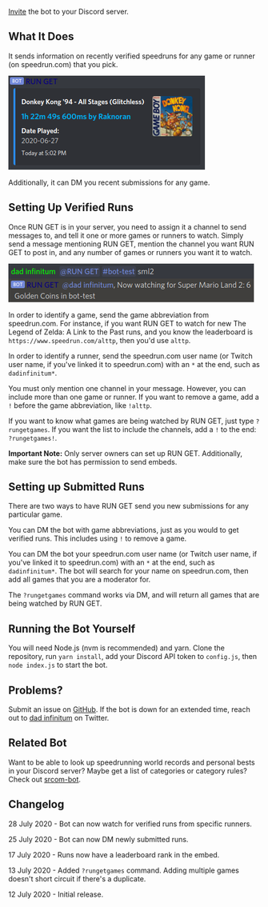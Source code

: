 [Invite](https://discordapp.com/oauth2/authorize?client_id=731961127239680051&scope=bot) the bot to your Discord server.

## What It Does

It sends information on recently verified speedruns for any game or runner (on speedrun.com) that you pick.

![Screenshot of embed](static/screenshot2.png)

Additionally, it can DM you recent submissions for any game.

## Setting Up Verified Runs

Once RUN GET is in your server, you need to assign it a channel to send messages to, and tell it one or more games or runners to watch. Simply send a message mentioning RUN GET, mention the channel you want RUN GET to post in, and any number of games or runners you want it to watch.

![Screenshot of setup](static/screenshot1.png)

In order to identify a game, send the game abbreviation from speedrun.com. For instance, if you want RUN GET to watch for new The Legend of Zelda: A Link to the Past runs, and you know the leaderboard is `https://www.speedrun.com/alttp`, then you'd use `alttp`.

In order to identify a runner, send the speedrun.com user name (or Twitch user name, if you've linked it to speedrun.com) with an `*` at the end, such as `dadinfinitum*`.

You must only mention one channel in your message. However, you can include more than one game or runner. If you want to remove a game, add a `!` before the game abbreviation, like `!alttp`.

If you want to know what games are being watched by RUN GET, just type `?rungetgames`. If you want the list to include the channels, add a `!` to the end: `?rungetgames!`.

**Important Note:** Only server owners can set up RUN GET. Additionally, make sure the bot has permission to send embeds.

## Setting up Submitted Runs

There are two ways to have RUN GET send you new submissions for any particular game.

You can DM the bot with game abbreviations, just as you would to get verified runs. This includes using `!` to remove a game.

You can DM the bot your speedrun.com user name (or Twitch user name, if you've linked it to speedrun.com) with an `*` at the end, such as `dadinfinitum*`. The bot will search for your name on speedrun.com, then add all games that you are a moderator for.

The `?rungetgames` command works via DM, and will return all games that are being watched by RUN GET.

## Running the Bot Yourself

You will need Node.js (nvm is recommended) and yarn. Clone the repository, run `yarn install`, add your Discord API token to `config.js`, then `node index.js` to start the bot.

## Problems?

Submit an issue on [GitHub](https://github.com/slashinfty/run-get/issues/new). If the bot is down for an extended time, reach out to [dad infinitum](https://twitter.com/_dadinfinitum) on Twitter.

## Related Bot

Want to be able to look up speedrunning world records and personal bests in your Discord server? Maybe get a list of categories or category rules? Check out [srcom-bot](https://slashinfty.github.io/srcom-bot).

## Changelog

28 July 2020 - Bot can now watch for verified runs from specific runners.

25 July 2020 - Bot can now DM newly submitted runs.

17 July 2020 - Runs now have a leaderboard rank in the embed.

13 July 2020 - Added `?rungetgames` command. Adding multiple games doesn't short circuit if there's a duplicate.

12 July 2020 - Initial release.
